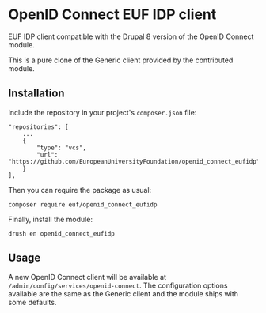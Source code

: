 # OpenID Connect EUF IDP client

EUF IDP client compatible with the Drupal 8 version of the OpenID Connect module.

This is a pure clone of the Generic client provided by the contributed module.

## Installation

Include the repository in your project's `composer.json` file:

    "repositories": [
        ...
        {
            "type": "vcs",
            "url": "https://github.com/EuropeanUniversityFoundation/openid_connect_eufidp"
        }
    ],

Then you can require the package as usual:

    composer require euf/openid_connect_eufidp

Finally, install the module:

    drush en openid_connect_eufidp

## Usage

A new OpenID Connect client will be available at `/admin/config/services/openid-connect`. The configuration options available are the same as the Generic client and the module ships with some defaults.

